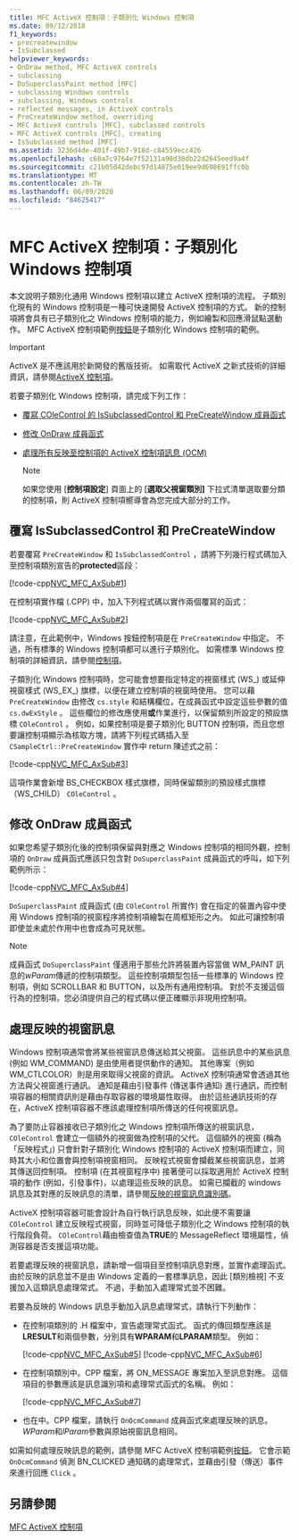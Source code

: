 ```yaml
---
title: MFC ActiveX 控制項：子類別化 Windows 控制項
ms.date: 09/12/2018
f1_keywords:
- precreatewindow
- IsSubclassed
helpviewer_keywords:
- OnDraw method, MFC ActiveX controls
- subclassing
- DoSuperclassPaint method [MFC]
- subclassing Windows controls
- subclassing, Windows controls
- reflected messages, in ActiveX controls
- PreCreateWindow method, overriding
- MFC ActiveX controls [MFC], subclassed controls
- MFC ActiveX controls [MFC], creating
- IsSubclassed method [MFC]
ms.assetid: 3236d4de-401f-49b7-918d-c84559ecc426
ms.openlocfilehash: c68a7c9764e7f52131a90d38db22d2645eed9a4f
ms.sourcegitcommit: c21b05042debc97d14875e019ee9d698691ffc0b
ms.translationtype: MT
ms.contentlocale: zh-TW
ms.lasthandoff: 06/09/2020
ms.locfileid: "84625417"
---
```

# <a name="mfc-activex-controls-subclassing-a-windows-control"></a>MFC ActiveX 控制項：子類別化 Windows 控制項

本文說明子類別化通用 Windows 控制項以建立 ActiveX 控制項的流程。 子類別化現有的 Windows 控制項是一種可快速開發 ActiveX 控制項的方式。 新的控制項將會具有已子類別化之 Windows 控制項的能力，例如繪製和回應滑鼠點選動作。 MFC ActiveX 控制項範例[按鈕](../overview/visual-cpp-samples.md)是子類別化 Windows 控制項的範例。

>[!IMPORTANT]
> ActiveX 是不應該用於新開發的舊版技術。 如需取代 ActiveX 之新式技術的詳細資訊，請參閱[ActiveX 控制項](activex-controls.md)。

若要子類別化 Windows 控制項，請完成下列工作：

- [覆寫 COleControl 的 IsSubclassedControl 和 PreCreateWindow 成員函式](#_core_overriding_issubclassedcontrol_and_precreatewindow)

- [修改 OnDraw 成員函式](#_core_modifying_the_ondraw_member_function)

- [處理所有反映至控制項的 ActiveX 控制項訊息 (OCM)](#_core_handling_reflected_window_messages)

   > [!NOTE]
   > 如果您使用 [**控制項設定**] 頁面上的 [**選取父視窗類別]** 下拉式清單選取要分類的控制項，則 ActiveX 控制項嚮導會為您完成大部分的工作。

## <a name="overriding-issubclassedcontrol-and-precreatewindow"></a><a name="_core_overriding_issubclassedcontrol_and_precreatewindow"></a>覆寫 IsSubclassedControl 和 PreCreateWindow

若要覆寫 `PreCreateWindow` 和 `IsSubclassedControl` ，請將下列幾行程式碼加入至控制項類別宣告的**protected**區段：

[!code-cpp[NVC_MFC_AxSub#1](codesnippet/cpp/mfc-activex-controls-subclassing-a-windows-control_1.h)]

在控制項實作檔 (.CPP) 中，加入下列程式碼以實作兩個覆寫的函式：

[!code-cpp[NVC_MFC_AxSub#2](codesnippet/cpp/mfc-activex-controls-subclassing-a-windows-control_2.cpp)]

請注意，在此範例中，Windows 按鈕控制項是在 `PreCreateWindow` 中指定。 不過，所有標準的 Windows 控制項都可以進行子類別化。 如需標準 Windows 控制項的詳細資訊，請參閱[控制項](controls-mfc.md)。

子類別化 Windows 控制項時，您可能會想要指定特定的視窗樣式 (WS_) 或延伸視窗樣式 (WS_EX_) 旗標，以便在建立控制項的視窗時使用。 您可以藉 `PreCreateWindow` 由修改 `cs.style` 和結構欄位，在成員函式中設定這些參數的值 `cs.dwExStyle` 。 這些欄位的修改應使用**或**作業進行，以保留類別所設定的預設旗標 `COleControl` 。 例如，如果控制項是要子類別化 BUTTON 控制項，而且您想要讓控制項顯示為核取方塊，請將下列程式碼插入至 `CSampleCtrl::PreCreateWindow` 實作中 return 陳述式之前：

[!code-cpp[NVC_MFC_AxSub#3](codesnippet/cpp/mfc-activex-controls-subclassing-a-windows-control_3.cpp)]

這項作業會新增 BS_CHECKBOX 樣式旗標，同時保留類別的預設樣式旗標（WS_CHILD） `COleControl` 。

## <a name="modifying-the-ondraw-member-function"></a><a name="_core_modifying_the_ondraw_member_function"></a>修改 OnDraw 成員函式

如果您希望子類別化後的控制項保留與對應之 Windows 控制項的相同外觀，控制項的 `OnDraw` 成員函式應該只包含對 `DoSuperclassPaint` 成員函式的呼叫，如下列範例所示：

[!code-cpp[NVC_MFC_AxSub#4](codesnippet/cpp/mfc-activex-controls-subclassing-a-windows-control_4.cpp)]

`DoSuperclassPaint` 成員函式 (由 `COleControl` 所實作) 會在指定的裝置內容中使用 Windows 控制項的視窗程序將控制項繪製在周框矩形之內。 如此可讓控制項即使並未處於作用中也會成為可見狀態。

> [!NOTE]
> 成員函式 `DoSuperclassPaint` 僅適用于那些允許將裝置內容當做 WM_PAINT 訊息的*wParam*傳遞的控制項類型。 這些控制項類型包括一些標準的 Windows 控制項，例如 SCROLLBAR 和 BUTTON，以及所有通用控制項。 對於不支援這個行為的控制項，您必須提供自己的程式碼以便正確顯示非現用控制項。

## <a name="handling-reflected-window-messages"></a><a name="_core_handling_reflected_window_messages"></a>處理反映的視窗訊息

Windows 控制項通常會將某些視窗訊息傳送給其父視窗。 這些訊息中的某些訊息 (例如 WM_COMMAND) 是由使用者提供動作的通知。 其他專案（例如 WM_CTLCOLOR）則是用來取得父視窗的資訊。 ActiveX 控制項通常會透過其他方法與父視窗進行通訊。 通知是藉由引發事件 (傳送事件通知) 進行通訊，而控制項容器的相關資訊則是藉由存取容器的環境屬性取得。 由於這些通訊技術的存在，ActiveX 控制項容器不應該處理控制項所傳送的任何視窗訊息。

為了要防止容器接收已子類別化之 Windows 控制項所傳送的視窗訊息，`COleControl` 會建立一個額外的視窗做為控制項的父代。 這個額外的視窗 (稱為「反映程式」) 只會針對子類別化 Windows 控制項的 ActiveX 控制項而建立，同時其大小和位置會與控制項視窗相同。 反映程式視窗會攔截某些視窗訊息，並將其傳送回控制項。 控制項 (在其視窗程序中) 接著便可以採取適用於 ActiveX 控制項的動作 (例如，引發事件)，以處理這些反映的訊息。 如需已攔截的 windows 訊息及其對應的反映訊息的清單，請參閱[反映的視窗訊息識別碼](reflected-window-message-ids.md)。

ActiveX 控制項容器可能會設計為自行執行訊息反映，如此便不需要讓 `COleControl` 建立反映程式視窗，同時並可降低子類別化之 Windows 控制項的執行階段負荷。 `COleControl`藉由檢查值為**TRUE**的 MessageReflect 環境屬性，偵測容器是否支援這項功能。

若要處理反映的視窗訊息，請新增一個項目至控制項訊息對應，並實作處理函式。 由於反映的訊息並不是由 Windows 定義的一套標準訊息，因此 [類別檢視] 不支援加入這類訊息處理常式。 不過，手動加入處理常式並不困難。

若要為反映的 Windows 訊息手動加入訊息處理常式，請執行下列動作：

- 在控制項類別的 .H 檔案中，宣告處理常式函式。 函式的傳回類型應該是**LRESULT**和兩個參數，分別具有**WPARAM**和**LPARAM**類型。 例如：

   [!code-cpp[NVC_MFC_AxSub#5](codesnippet/cpp/mfc-activex-controls-subclassing-a-windows-control_5.h)]
    [!code-cpp[NVC_MFC_AxSub#6](codesnippet/cpp/mfc-activex-controls-subclassing-a-windows-control_6.h)]

- 在控制項類別中。CPP 檔案，將 ON_MESSAGE 專案加入至訊息對應。 這個項目的參數應該是訊息識別項和處理常式函式的名稱。 例如：

   [!code-cpp[NVC_MFC_AxSub#7](codesnippet/cpp/mfc-activex-controls-subclassing-a-windows-control_7.cpp)]

- 也在中。CPP 檔案，請執行 `OnOcmCommand` 成員函式來處理反映的訊息。 *WParam*和*lParam*參數與原始視窗訊息相同。

如需如何處理反映訊息的範例，請參閱 MFC ActiveX 控制項範例[按鈕](../overview/visual-cpp-samples.md)。 它會示範 `OnOcmCommand` 偵測 BN_CLICKED 通知碼的處理常式，並藉由引發（傳送）事件來進行回應 `Click` 。

## <a name="see-also"></a>另請參閱

[MFC ActiveX 控制項](mfc-activex-controls.md)
